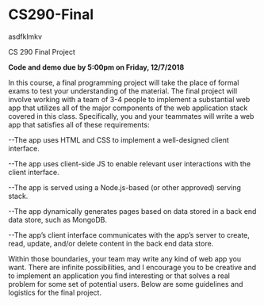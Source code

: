 # CS290-Final
asdfklmkv

CS 290 Final Project

<b>Code and demo due by 5:00pm on Friday, 12/7/2018</b>


In this course, a final programming project will take the place of formal exams to test your understanding of the material.  The final project will involve working with a team of 3-4 people to implement a substantial web app that utilizes all of the major components of the web application stack covered in this class.  Specifically, you and your teammates will write a web app that satisfies all of these requirements:

--The app uses HTML and CSS to implement a well-designed client interface.

--The app uses client-side JS to enable relevant user interactions with the client interface.

--The app is served using a Node.js-based (or other approved) serving stack.

--The app dynamically generates pages based on data stored in a back end data store, such as MongoDB.

--The app’s client interface communicates with the app’s server to create, read, update, and/or delete content in the back end data store.



Within those boundaries, your team may write any kind of web app you want.  There are infinite possibilities, and I encourage you to be creative and to implement an application you find interesting or that solves a real problem for some set of potential users.  Below are some guidelines and logistics for the final project.
